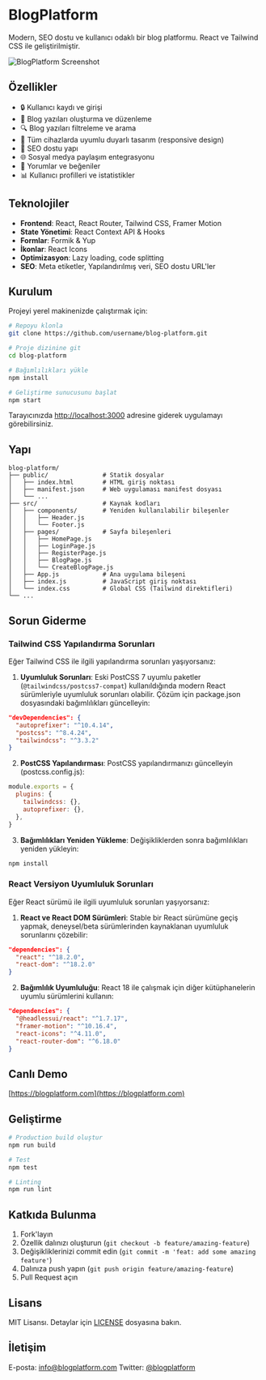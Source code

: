 # BlogPlatform

Modern, SEO dostu ve kullanıcı odaklı bir blog platformu. React ve Tailwind CSS ile geliştirilmiştir.

![BlogPlatform Screenshot](./screenshot.png)

## Özellikler

- 🔒 Kullanıcı kaydı ve girişi
- 📝 Blog yazıları oluşturma ve düzenleme
- 🔍 Blog yazıları filtreleme ve arama
- 📱 Tüm cihazlarda uyumlu duyarlı tasarım (responsive design)
- 🚀 SEO dostu yapı
- 🌐 Sosyal medya paylaşım entegrasyonu
- 💬 Yorumlar ve beğeniler
- 📊 Kullanıcı profilleri ve istatistikler

## Teknolojiler

- **Frontend**: React, React Router, Tailwind CSS, Framer Motion
- **State Yönetimi**: React Context API & Hooks
- **Formlar**: Formik & Yup
- **İkonlar**: React Icons
- **Optimizasyon**: Lazy loading, code splitting
- **SEO**: Meta etiketler, Yapılandırılmış veri, SEO dostu URL'ler

## Kurulum

Projeyi yerel makinenizde çalıştırmak için:

```bash
# Repoyu klonla
git clone https://github.com/username/blog-platform.git

# Proje dizinine git
cd blog-platform

# Bağımlılıkları yükle
npm install

# Geliştirme sunucusunu başlat
npm start
```

Tarayıcınızda [http://localhost:3000](http://localhost:3000) adresine giderek uygulamayı görebilirsiniz.

## Yapı

```
blog-platform/
├── public/               # Statik dosyalar
│   ├── index.html        # HTML giriş noktası
│   ├── manifest.json     # Web uygulaması manifest dosyası
│   └── ...
├── src/                  # Kaynak kodları
│   ├── components/       # Yeniden kullanılabilir bileşenler
│   │   ├── Header.js
│   │   └── Footer.js
│   ├── pages/            # Sayfa bileşenleri
│   │   ├── HomePage.js
│   │   ├── LoginPage.js
│   │   ├── RegisterPage.js
│   │   ├── BlogPage.js
│   │   └── CreateBlogPage.js
│   ├── App.js            # Ana uygulama bileşeni
│   ├── index.js          # JavaScript giriş noktası
│   └── index.css         # Global CSS (Tailwind direktifleri)
└── ...
```

## Sorun Giderme

### Tailwind CSS Yapılandırma Sorunları

Eğer Tailwind CSS ile ilgili yapılandırma sorunları yaşıyorsanız:

1. **Uyumluluk Sorunları**: Eski PostCSS 7 uyumlu paketler (`@tailwindcss/postcss7-compat`) kullanıldığında modern React sürümleriyle uyumluluk sorunları olabilir. Çözüm için package.json dosyasındaki bağımlılıkları güncelleyin:

```json
"devDependencies": {
  "autoprefixer": "^10.4.14",
  "postcss": "^8.4.24",
  "tailwindcss": "^3.3.2"
}
```

2. **PostCSS Yapılandırması**: PostCSS yapılandırmanızı güncelleyin (postcss.config.js):

```js
module.exports = {
  plugins: {
    tailwindcss: {},
    autoprefixer: {},
  },
}
```

3. **Bağımlılıkları Yeniden Yükleme**: Değişikliklerden sonra bağımlılıkları yeniden yükleyin:

```bash
npm install
```

### React Versiyon Uyumluluk Sorunları

Eğer React sürümü ile ilgili uyumluluk sorunları yaşıyorsanız:

1. **React ve React DOM Sürümleri**: Stable bir React sürümüne geçiş yapmak, deneysel/beta sürümlerinden kaynaklanan uyumluluk sorunlarını çözebilir:

```json
"dependencies": {
  "react": "^18.2.0",
  "react-dom": "^18.2.0"
}
```

2. **Bağımlılık Uyumluluğu**: React 18 ile çalışmak için diğer kütüphanelerin uyumlu sürümlerini kullanın:

```json
"dependencies": {
  "@headlessui/react": "^1.7.17",
  "framer-motion": "^10.16.4", 
  "react-icons": "^4.11.0",
  "react-router-dom": "^6.18.0"
}
```

## Canlı Demo

[https://blogplatform.com](https://blogplatform.com)

## Geliştirme

```bash
# Production build oluştur
npm run build

# Test
npm test

# Linting
npm run lint
```

## Katkıda Bulunma

1. Fork'layın
2. Özellik dalınızı oluşturun (`git checkout -b feature/amazing-feature`)
3. Değişikliklerinizi commit edin (`git commit -m 'feat: add some amazing feature'`)
4. Dalınıza push yapın (`git push origin feature/amazing-feature`)
5. Pull Request açın

## Lisans

MIT Lisansı. Detaylar için [LICENSE](LICENSE) dosyasına bakın.

## İletişim

E-posta: info@blogplatform.com
Twitter: [@blogplatform](https://twitter.com/blogplatform)

